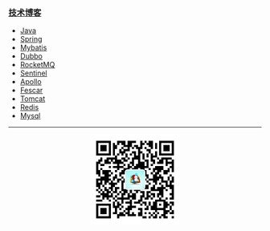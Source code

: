 ### [技术博客](https://github.com/middleware-tech/blog/wiki)
* [Java](https://github.com/middleware-tech/blog/wiki/Java)
* [Spring](https://github.com/middleware-tech/blog/wiki/Spring)
* [Mybatis](https://github.com/middleware-tech/blog/wiki/Mybatis)
* [Dubbo](https://github.com/middleware-tech/blog/wiki/Dubbo)
* [RocketMQ](https://github.com/middleware-tech/blog/wiki/RocketMQ)
* [Sentinel](https://github.com/middleware-tech/blog/wiki/Sentinel)
* [Apollo](https://github.com/middleware-tech/blog/wiki/Apollo)
* [Fescar](https://github.com/middleware-tech/blog/wiki/Fescar)
* [Tomcat](https://github.com/middleware-tech/blog/wiki/Tomcat)
* [Redis](https://github.com/middleware-tech/blog/wiki/Redis)
* [Mysql](https://github.com/middleware-tech/blog/wiki/Mysql)




***

<div align=center>
  <img width = '180' height ='180' src ="https://github.com/middleware-tech/blog/blob/master/resource/img/weixinma.jpg"/>
</div>
